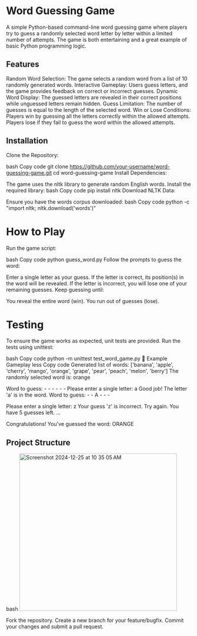 # Word Guessing Game
A simple Python-based command-line word guessing game where players try to guess a randomly selected word letter by letter within a limited number of attempts. The game is both entertaining and a great example of basic Python programming logic.

## Features
Random Word Selection: The game selects a random word from a list of 10 randomly generated words.
Interactive Gameplay: Users guess letters, and the game provides feedback on correct or incorrect guesses.
Dynamic Word Display: The guessed letters are revealed in their correct positions while unguessed letters remain hidden.
Guess Limitation: The number of guesses is equal to the length of the selected word.
Win or Lose Conditions:
Players win by guessing all the letters correctly within the allowed attempts.
Players lose if they fail to guess the word within the allowed attempts.

## Installation
Clone the Repository:

bash
Copy code
git clone https://github.com/your-username/word-guessing-game.git
cd word-guessing-game
Install Dependencies:

The game uses the nltk library to generate random English words.
Install the required library:
bash
Copy code
pip install nltk
Download NLTK Data:

Ensure you have the words corpus downloaded:
bash
Copy code
python -c "import nltk; nltk.download('words')"

# How to Play
Run the game script:

bash
Copy code
python guess_word.py
Follow the prompts to guess the word:

Enter a single letter as your guess.
If the letter is correct, its position(s) in the word will be revealed.
If the letter is incorrect, you will lose one of your remaining guesses.
Keep guessing until:

You reveal the entire word (win).
You run out of guesses (lose).

# Testing
To ensure the game works as expected, unit tests are provided. Run the tests using unittest:

bash
Copy code
python -m unittest test_word_game.py
📝 Example Gameplay
less
Copy code
Generated list of words: ['banana', 'apple', 'cherry', 'mango', 'orange', 'grape', 'pear', 'peach', 'melon', 'berry']
The randomly selected word is: orange

Word to guess: - - - - - -
Please enter a single letter: a
Good job! The letter 'a' is in the word.
Word to guess: - - A - - -

Please enter a single letter: z
Your guess 'z' is incorrect. Try again.
You have 5 guesses left.
...

Congratulations! You've guessed the word: ORANGE

## Project Structure
bash
<img width="428" alt="Screenshot 2024-12-25 at 10 35 05 AM" src="https://github.com/user-attachments/assets/565ea5fe-7b2c-4d4c-93b2-079cec37a8c1" />





Fork the repository.
Create a new branch for your feature/bugfix.
Commit your changes and submit a pull request.




